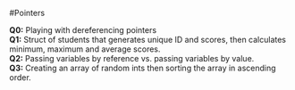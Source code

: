 #Pointers

<b>Q0:</b> Playing with dereferencing pointers<br>
<b>Q1:</b> Struct of students that generates unique ID and scores, then calculates minimum, maximum and average scores. <br>
<b>Q2:</b> Passing variables by reference vs. passing variables by value. <br>
<b>Q3:</b> Creating an array of random ints then sorting the array in ascending order.<br>
